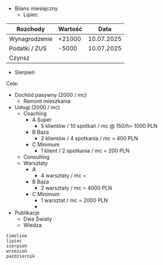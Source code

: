 * Bilans miesięczny
	* Lipiec

| Rozchody      | Wartość | Data       |
| ------------- | ------- | ---------- |
| Wynagrodzenie | +21000  | 10.07.2025 |
| Podatki / ZUS | -5000   | 10.07.2025 |
| Czynsz        |         |            |

* Sierpień

Cele:
* Dochód pasywny (2000 / mc)
	* Remont mieszkania
* Usługi (2000 / mc)
	* Coaching 
		* A Super 
			* 5 klientów / 10 spotkań  / mc @ 150/h= 1000 PLN
		* B Baza
			* 2 klientów / 4 spotkania / mc = 400 PLN
		* C Minimum
			* 1 klient / 2 spotkania / mc = 200 PLN
	* Consulting
	* Warsztaty
		* A
			* 4 warsztaty / mc = 
		* B Baza
			* 2 warsztaty / mc = 4000 PLN
		* C Minimum
			* 1 warsztat / mc = 2000 PLN
			* 
* Publikacje
	* Dwa Światy
	* Wiedza
```mermaid
timeline
lipiec
sierpień
wrzesień
październik
```

